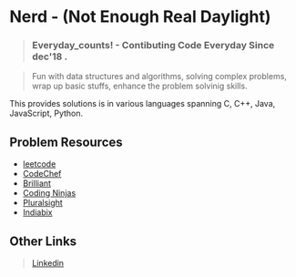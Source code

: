 # Nerd - (Not Enough Real Daylight)
> ### Everyday_counts! - Contibuting Code Everyday Since dec'18 .

> Fun with data structures and algorithms, solving complex problems, wrap up basic stuffs, enhance the problem solvinig skills.

This provides solutions is in various languages spanning C, C++, Java, JavaScript, Python.

## Problem Resources
- [leetcode](https://leetcode.com/)
- [CodeChef](https://www.codechef.com)
- [Brilliant](https://brilliant.org/courses/#computer-science-foundational)
- [Coding Ninjas](https://www.codingninjas.in/app/home)
- [Pluralsight](https://www.pluralsight.com/)
- [Indiabix](https://www.indiabix.com/)
## Other Links
> [Linkedin](https://www.linkedin.com/in/shubhampy/)
